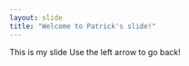 ```yaml
---
layout: slide
title: "Welcome to Patrick's slide!"
---
```

This is my slide
Use the left arrow to go back!